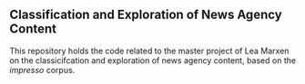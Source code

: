 ## Classification and Exploration of News Agency Content

This  repository holds the code related to the master project of Lea Marxen on the classicifcation and exploration of news agency content, based on the _impresso_ corpus.
